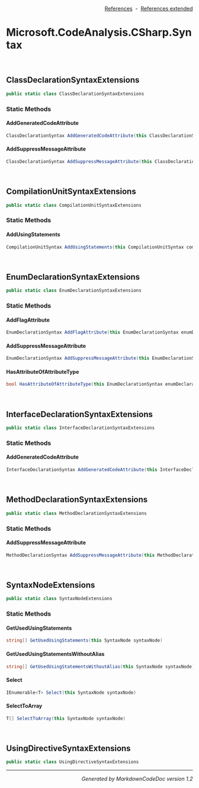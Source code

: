 <div style='text-align: right'>

[References](Index.md)&nbsp;&nbsp;-&nbsp;&nbsp;[References extended](IndexExtended.md)
</div>

# Microsoft.CodeAnalysis.CSharp.Syntax

<br />


## ClassDeclarationSyntaxExtensions

```csharp
public static class ClassDeclarationSyntaxExtensions
```

### Static Methods


#### AddGeneratedCodeAttribute

```csharp
ClassDeclarationSyntax AddGeneratedCodeAttribute(this ClassDeclarationSyntax classDeclaration, string toolName, string version)
```
#### AddSuppressMessageAttribute

```csharp
ClassDeclarationSyntax AddSuppressMessageAttribute(this ClassDeclarationSyntax classDeclaration, SuppressMessageAttribute suppressMessage)
```

<br />


## CompilationUnitSyntaxExtensions

```csharp
public static class CompilationUnitSyntaxExtensions
```

### Static Methods


#### AddUsingStatements

```csharp
CompilationUnitSyntax AddUsingStatements(this CompilationUnitSyntax compilationUnit, string[] usingStatements)
```

<br />


## EnumDeclarationSyntaxExtensions

```csharp
public static class EnumDeclarationSyntaxExtensions
```

### Static Methods


#### AddFlagAttribute

```csharp
EnumDeclarationSyntax AddFlagAttribute(this EnumDeclarationSyntax enumDeclaration)
```
#### AddSuppressMessageAttribute

```csharp
EnumDeclarationSyntax AddSuppressMessageAttribute(this EnumDeclarationSyntax enumDeclaration, SuppressMessageAttribute suppressMessage)
```
#### HasAttributeOfAttributeType

```csharp
bool HasAttributeOfAttributeType(this EnumDeclarationSyntax enumDeclaration, Type attributeType)
```

<br />


## InterfaceDeclarationSyntaxExtensions

```csharp
public static class InterfaceDeclarationSyntaxExtensions
```

### Static Methods


#### AddGeneratedCodeAttribute

```csharp
InterfaceDeclarationSyntax AddGeneratedCodeAttribute(this InterfaceDeclarationSyntax interfaceDeclaration, string toolName, string version)
```

<br />


## MethodDeclarationSyntaxExtensions

```csharp
public static class MethodDeclarationSyntaxExtensions
```

### Static Methods


#### AddSuppressMessageAttribute

```csharp
MethodDeclarationSyntax AddSuppressMessageAttribute(this MethodDeclarationSyntax methodDeclaration, SuppressMessageAttribute suppressMessage)
```

<br />


## SyntaxNodeExtensions

```csharp
public static class SyntaxNodeExtensions
```

### Static Methods


#### GetUsedUsingStatements

```csharp
string[] GetUsedUsingStatements(this SyntaxNode syntaxNode)
```
#### GetUsedUsingStatementsWithoutAlias

```csharp
string[] GetUsedUsingStatementsWithoutAlias(this SyntaxNode syntaxNode)
```
#### Select

```csharp
IEnumerable<T> Select(this SyntaxNode syntaxNode)
```
#### SelectToArray

```csharp
T[] SelectToArray(this SyntaxNode syntaxNode)
```

<br />


## UsingDirectiveSyntaxExtensions

```csharp
public static class UsingDirectiveSyntaxExtensions
```

<hr /><div style='text-align: right'><i>Generated by MarkdownCodeDoc version 1.2</i></div>
